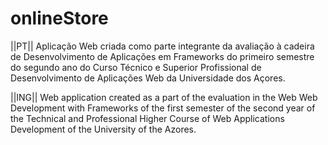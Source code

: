# onlineStore

||PT||
Aplicação Web criada como parte integrante da avaliação à cadeira de Desenvolvimento de Aplicações em Frameworks do primeiro semestre do segundo ano do Curso Técnico e Superior Profissional de Desenvolvimento de Aplicações Web da Universidade dos Açores.


||ING||
Web application created as a part of the evaluation in the Web Web Development with Frameworks of the first semester of the second year of the Technical and Professional Higher Course of Web Applications Development of the University of the Azores.

